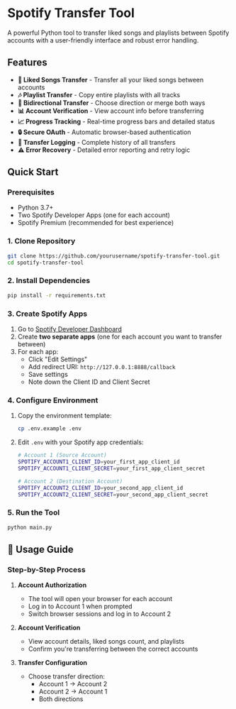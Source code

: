 #  Spotify Transfer Tool

A powerful Python tool to transfer liked songs and playlists between Spotify accounts with a user-friendly interface and robust error handling.

##  Features

- **🎵 Liked Songs Transfer** - Transfer all your liked songs between accounts
- **🎶 Playlist Transfer** - Copy entire playlists with all tracks
- **🔄 Bidirectional Transfer** - Choose direction or merge both ways
- **📊 Account Verification** - View account info before transferring
- **📈 Progress Tracking** - Real-time progress bars and detailed status
- **🔒 Secure OAuth** - Automatic browser-based authentication
- **📝 Transfer Logging** - Complete history of all transfers
- **⚠️ Error Recovery** - Detailed error reporting and retry logic

## Quick Start

### Prerequisites

- Python 3.7+
- Two Spotify Developer Apps (one for each account)
- Spotify Premium (recommended for best experience)

### 1. Clone Repository

```bash
git clone https://github.com/yourusername/spotify-transfer-tool.git
cd spotify-transfer-tool
```

### 2. Install Dependencies

```bash
pip install -r requirements.txt
```

### 3. Create Spotify Apps

1. Go to [Spotify Developer Dashboard](https://developer.spotify.com/dashboard)
2. Create **two separate apps** (one for each account you want to transfer between)
3. For each app:
   - Click "Edit Settings"
   - Add redirect URI: `http://127.0.0.1:8888/callback`
   - Save settings
   - Note down the Client ID and Client Secret

### 4. Configure Environment

1. Copy the environment template:
   ```bash
   cp .env.example .env
   ```

2. Edit `.env` with your Spotify app credentials:
   ```bash
   # Account 1 (Source Account)
   SPOTIFY_ACCOUNT1_CLIENT_ID=your_first_app_client_id
   SPOTIFY_ACCOUNT1_CLIENT_SECRET=your_first_app_client_secret
   
   # Account 2 (Destination Account)
   SPOTIFY_ACCOUNT2_CLIENT_ID=your_second_app_client_id
   SPOTIFY_ACCOUNT2_CLIENT_SECRET=your_second_app_client_secret
   ```

### 5. Run the Tool

```bash
python main.py
```

## 📖 Usage Guide

### Step-by-Step Process

1. **Account Authorization**
   - The tool will open your browser for each account
   - Log in to Account 1 when prompted
   - Switch browser sessions and log in to Account 2

2. **Account Verification**
   - View account details, liked songs count, and playlists
   - Confirm you're transferring between the correct accounts

3. **Transfer Configuration**
   - Choose transfer direction:
     - Account 1 → Account 2
     - Account 2 → Account 1  
     - Both directions
